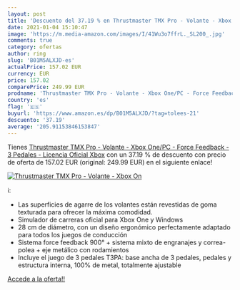 ```yaml
---
layout: post
title: 'Descuento del 37.19 % en Thrustmaster TMX Pro - Volante - Xbox On'
date: 2021-01-04 15:10:47
image: 'https://m.media-amazon.com/images/I/41Wu3o7ffrL._SL200_.jpg'
comments: true
category: ofertas
author: ring
slug: 'B01M5ALXJD-es'
actualPrice: 157.02 EUR
currency: EUR
price: 157.02
comparePrice: 249.99 EUR
prodname: 'Thrustmaster TMX Pro - Volante - Xbox One/PC - Force Feedback - 3 Pedales - Licencia Oficial Xbox'
country: 'es'
flag: '🇪🇸'
buyurl: 'https://www.amazon.es/dp/B01M5ALXJD/?tag=tolees-21'
descuento: '37.19'
average: '205.91153846153847'
---
```


Tienes [Thrustmaster TMX Pro - Volante - Xbox One/PC - Force Feedback - 3 Pedales - Licencia Oficial Xbox](https://www.amazon.es/dp/B01M5ALXJD/?tag=tolees-21) con un 37.19 % de descuento con precio de oferta de 157.02 EUR (original: 249.99 EUR) en el siguiente enlace!

[![Thrustmaster TMX Pro - Volante - Xbox On](https://m.media-amazon.com/images/I/41Wu3o7ffrL._SL200_.jpg)](https://www.amazon.es/dp/B01M5ALXJD/?tag=tolees-21)

ℹ️:

- Las superficies de agarre de los volantes están revestidas de goma texturada para ofrecer la máxima comodidad.
- Simulador de carreras oficial para Xbox One y Windows
- 28 cm de diámetro, con un diseño ergonómico perfectamente adaptado para todos los juegos de conducción
- Sistema force feedback 900° + sistema mixto de engranajes y correa-polea + eje metálico con rodamientos
- Incluye el juego de 3 pedales T3PA: base ancha de 3 pedales, pedales y estructura interna, 100% de metal, totalmente ajustable

[Accede a la oferta!!](https://www.amazon.es/dp/B01M5ALXJD/?tag=tolees-21)
